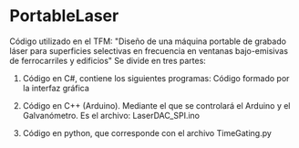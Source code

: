 # PortableLaser
Código utilizado en el TFM: "Diseño de una máquina portable de grabado láser para superficies selectivas en frecuencia en ventanas bajo-emisivas de ferrocarriles y edificios"
Se divide en tres partes:
  1. Código en C#, contiene los siguientes programas:
     Código formado por la interfaz gráfica

  3. Código en C++ (Arduino). Mediante el que se controlará el Arduino y el Galvanómetro. Es el archivo: LaserDAC_SPI.ino
  4. Código en python, que corresponde con el archivo TimeGating.py
